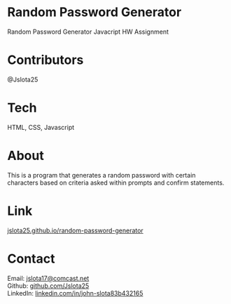 # Random Password Generator
Random Password Generator Javacript HW Assignment

# Contributors
@Jslota25

# Tech
HTML, CSS, Javascript

# About
This is a program that generates a random password with certain characters based on criteria asked within prompts and confirm statements.

# Link
<a href ="https://jslota25.github.io/random-password-generator">jslota25.github.io/random-password-generator</a>

# Contact
Email: <a href="mailto:jslota17@comcast.net">jslota17@comcast.net</a> <br>
Github: <a href="https://github.com/Jslota25">github.com/Jslota25</a> <br>
LinkedIn: <a href="https://www.linkedin.com/in/john-slota-83b432165/">linkedin.com/in/john-slota83b432165</a>